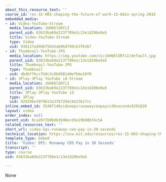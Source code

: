 ```yaml
---
about_this_resource_text: ''
course_id: res-15-003-shaping-the-future-of-work-15-662x-spring-2016
embedded_media:
- id: Video-YouTube-Stream
  media_location: zbH66lGRfiI
  parent_uid: 83633ba69e223f789e1c13e1d206e9a5
  title: Video-YouTube-Stream
  type: Video
  uid: 93012fad9dbf5643a606df49cb3f6367
- id: Thumbnail-YouTube-JPG
  media_location: https://img.youtube.com/vi/zbH66lGRfiI/default.jpg
  parent_uid: 83633ba69e223f789e1c13e1d206e9a5
  title: Thumbnail-YouTube-JPG
  type: Thumbnail
  uid: dbdbffbcc7b9c3c8b998140efbbe10f0
- id: 3Play-3Play YouTube id-Stream
  media_location: zbH66lGRfiI
  parent_uid: 83633ba69e223f789e1c13e1d206e9a5
  title: 3Play-3Play YouTube id
  type: 3Play
  uid: 92929be39f9b13a3f8729dc0e23617cc
inline_embed_id: 35497148videoepirunawayceopayin30seconds9291820
layout: video
order_index: null
parent_uid: 8ca2073506db3b90ecd3e19b98bf4c54
related_resources_text: ''
short_url: video-epi-runaway-ceo-pay-in-30-seconds
technical_location: https://ocw.mit.edu/resources/res-15-003-shaping-the-future-of-work-15-662x-spring-2016/introduction-challenges-and-opportunities/for-more-information/video-epi-runaway-ceo-pay-in-30-seconds
template_type: Embed
title: 'Video: EPI: Runaway CEO Pay in 30 Seconds'
transcript: ''
type: course
uid: 83633ba69e223f789e1c13e1d206e9a5

---
```

None